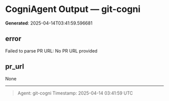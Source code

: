 # CogniAgent Output — git-cogni

**Generated**: 2025-04-14T03:41:59.596681

## error
Failed to parse PR URL: No PR URL provided

## pr_url
None

---
> Agent: git-cogni
> Timestamp: 2025-04-14 03:41:59 UTC